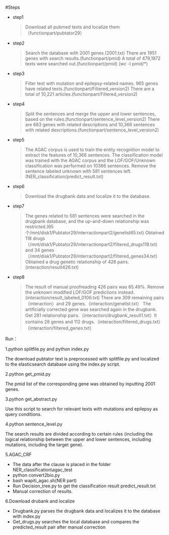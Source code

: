 #Steps
* step1
	> Download all pubmed texts and localize them（functionpart/pubtator29）

* step2
	> Search the database with 2001 genes.(2001.txt)
	> There are 1951 genes with search results.(functionpart/pmid)
	> A total of 479,1972 texts were searched out.(functionpart/pmid) (wc -l pmid/*)
	
* step3
	> Filter text with mutation and epilepsy-related names.
	> 965 genes have related texts.(functionpart/Filtered_version2)
	> There are a total of 10,221 articles.(functionpart/Filtered_version2)
	
* step4
	> Split the sentences and merge the upper and lower sentences, based on the rules.(functionpart/sentence_level_version2)
	> There are 683 genes with related descriptions and 10,366 sentences with related descriptions.(functionpart/sentence_level_version2)

* step5
	> The AGAC corpus is used to train the entity recognition model to extract the features of 10,366 sentences.
	> The classification model was trained with the AGAC corpus and the LOF/GOF/Unknown classification was performed on 10366 sentences.
	> Remove the sentence labeled unknown with 581 sentences left.(NER_classification/predict_result.txt)

* step6
	> Download the drugbank data and localize it to the database.

* step7
	> The genes related to 581 sentences were searched in the drugbank database, and the up-and-down relationship was restricted.(65个/mnt/disk1/Pubtator29/interractionpart2/genelist65.txt)
	> Obtained 118 drugs（/mnt/disk1/Pubtator29/interractionpart2/filtered_drugs118.txt) and 34 genes（/mnt/disk1/Pubtator29/interractionpart2/filtered_genes34.txt）
	> Obtained a drug genetic relationship of 426 pairs.(interaction/result426.txt)
* step8
	> The result of manual proofreading 426 pairs was 65.49%. Remove the unknown modified LOF/GOF predictions instead.(interaction/result_labeled_0106.txt)
	> There are 309 remaining pairs（interaction）and 29 genes.（interaction/genelist.txt）
	> The artificially corrected gene was searched again in the drugbank.
	> Get 281 relationship pairs.（interaction/drugbank_result1.txt）It contains 28 genes and 112 drugs.（interaction/filtered_drugs.txt）（interaction/filtered_genes.txt）
	
	
Run：

1.python splitfile.py and python index.py

The download pubtator text is preprocessed with splitfile.py and localized to the elasticsearch database using the index.py script.

2.python get_pmid.py

The pmid list of the corresponding gene was obtained by inputting 2001 genes.

3.python get_abstract.py

Use this script to search for relevant texts with mutations and epilepsy as query conditions.

4.python sentence_level.py

The search results are divided according to certain rules (including the logical relationship between the upper and lower sentences, including mutations, including the target gene).

5.AGAC_CRF

* The data after the clause is placed in the folder NER_classification\agac_test
* python convert2bio.py
* bash wapiti_agac.sh(NER part)
* Run Decision_tree.py to get the classification result predict_result.txt
* Manual correction of results.

6.Download drubank and localize

* Drugbank.py parses the drugbank data and localizes it to the database with index.py
* Get_drugs.py searches the local database and compares the predicted_result pair after manual correction




















